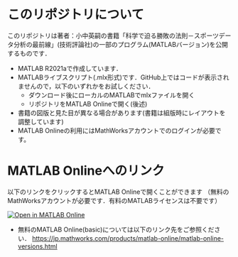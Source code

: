 # このリポジトリについて
このリポジトリは著者：小中英嗣の書籍「科学で迫る勝敗の法則－スポーツデータ分析の最前線」(技術評論社)の一部のプログラム(MATLABバージョン)を公開するものです．
- MATLAB R2021aで作成しています．
- MATLABライブスクリプト(.mlx形式)です．GitHub上ではコードが表示されませんので，以下のいずれかをお試しください．
  - ダウンロード後にローカルのMATLABでmlxファイルを開く
  - リポジトリをMATLAB Onlineで開く(後述)
- 書籍の図版と見た目が異なる場合があります(書籍は組版時にレイアウトを調整しています)
- MATLAB Onlineの利用にはMathWorksアカウントでのログインが必要です。
# MATLAB Onlineへのリンク
以下のリンクをクリックするとMATLAB Onlineで開くことができます
（無料のMathWorksアカウントが必要です．有料のMATLABライセンスは不要です）

[![Open in MATLAB Online](https://www.mathworks.com/images/responsive/global/open-in-matlab-online.svg)](https://matlab.mathworks.com/open/github/v1?repo=konakalab/sportsDataBook_MATLAB)

- 無料のMATLAB Online(basic)については以下のリンク先をご参照ください．
  https://jp.mathworks.com/products/matlab-online/matlab-online-versions.html
